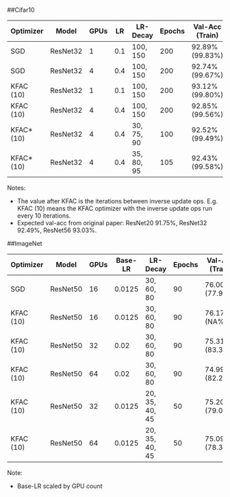 ##Cifar10

| Optimizer  | Model    | GPUs | LR    | LR-Decay   | Epochs | Val-Acc (Train) | t/epoch  | time    |
|------------|----------|------|-------|------------|--------|-----------------|----------|---------|
| SGD        | ResNet32 | 1    | 0.1   | 100, 150   | 200    | 92.89% (99.83%) | 00:27.50 | 1:45:22 |
| SGD        | ResNet32 | 4    | 0.4   | 100, 150   | 200    | 92.74% (99.67%) | 00:08.50 | 0:33:22 |
| KFAC (10)  | ResNet32 | 1    | 0.1   | 100, 150   | 200    | 93.12% (99.80%) | 01:22.00 | 4:47:28 |
| KFAC (10)  | ResNet32 | 4    | 0.4   | 100, 150   | 200    | 92.85% (99.56%) | 00:16.00 | 0:57:46 |
| KFAC* (10) | ResNet32 | 4    | 0.4   | 30, 75, 90 | 100    | 92.52% (99.49%) | 00:17.00 | 0:30:42 |
| KFAC* (10) | ResNet32 | 4    | 0.4   | 35, 80, 95 | 105    | 92.43% (99.58%) | 00:17.00 | 0:32:32 |

Notes:
- The value after KFAC is the iterations between inverse update ops. E.g. KFAC (10) means the KFAC optimizer with the inverse update ops run every 10 iterations.
- Expected val-acc from original paper: ResNet20 91.75%, ResNet32 92.49%, ResNet56 93.03%.

##ImageNet

| Optimizer  | Model    | GPUs | Base-LR | LR-Decay       | Epochs | Val-Acc (Train) | t/epoch  | time        | Slurm ID |
|------------|----------|------|---------|----------------|--------|-----------------|----------|-------------|----------|
| SGD        | ResNet50 | 16   | 0.0125  | 30, 60, 80     | 90     | 76.00% (77.96%) | 15:00.00 | 00-23:58:04 |          |
| KFAC (10)  | ResNet50 | 16   | 0.0125  | 30, 60, 80     | 90     | 76.17% (NA%)    | 30:00.00 | 01-21:42:49 |          |
| KFAC (10)  | ResNet50 | 32   | 0.02    | 30, 60, 80     | 90     | 75.31% (83.33%) | 14:18.00 | 00-22:44:40 |          | 
| KFAC (10)  | ResNet50 | 64   | 0.02    | 30, 60, 80     | 90     | 74.99% (82.27%) | 11:05.00 | 00-16:50:54 |          |
| KFAC (10)  | ResNet50 | 32   | 0.0125  | 20, 35, 40, 45 | 50     | 75.20% (79.03%) | 14:18.00 | 00-12:31:48 | 7358     |
| KFAC (10)  | ResNet50 | 64   | 0.0125  | 20, 35, 40, 45 | 50     | 75.09% (78.34%) | 07:17.00 | 00-06:46:19 | 7368     |

Note:
- Base-LR scaled by GPU count
